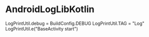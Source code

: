 # AndroidLogLibKotlin


LogPrintUtil.debug = BuildConfig.DEBUG
LogPrintUtil.TAG = "Log"
LogPrintUtil.e("BaseActivity start")

